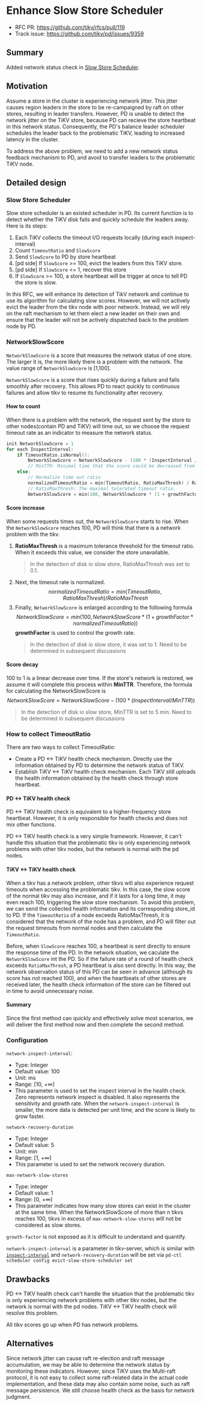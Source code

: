 # Enhance Slow Store Scheduler

- RFC PR: https://github.com/tikv/rfcs/pull/119
- Track issue: https://github.com/tikv/pd/issues/9359

## Summary

Added network status check in [Slow Store Scheduler](https://github.com/tikv/pd/blob/master/pkg/schedule/schedulers/evict_slow_store.go).

## Motivation

Assume a store in the cluster is experiencing network jitter. This jitter causes region leaders in the store to be re-campaigned by raft on other stores, resulting in leader transfers. However, PD is unable to detect the network jitter on the TiKV store, because PD can recieve the store heartbeat in this network status. Consequently, the PD's balance leader scheduler schedules the leader back to the problematic TiKV, leading to increased latency in the cluster.

To address the above problem, we need to add a new network status feedback mechanism to PD, and avoid to transfer leaders to the problematic TiKV node.

## Detailed design

### Slow Store Scheduler

Slow store scheduler is an existed scheduler in PD. Its current function is to detect whether the TiKV disk fails and quickly schedule the leaders away. Here is its steps:

1. Each TiKV collects the timeout I/O requests locally (during each inspect-interval)
2. Count `TimeoutRatio` and `SlowScore`
3. Send `SlowScore` to PD by store heartbeat
4. [pd side] If `SlowScore` >= 100, evict the leaders from this TiKV store.
5. [pd side] If `SlowScore` <= 1, recover this store
6. If `SlowScore` >= 100, a store heartbeat will be trigger at once to tell PD the store is slow.

In this RFC, we will enhance its detection of TikV network and continue to use its algorithm for calculating slow scores. However, we will not actively evict the leader from the tikv node with poor network. Instead, we will rely on the raft mechanism to let them elect a new leader on their own and ensure that the leader will not be actively dispatched back to the problem node by PD.

### NetworkSlowScore

`NetworkSlowScore` is a score that measures the network status of one store. The larger it is, the more likely there is a problem with the network. The value range of `NetworkSlowScore` is [1,100].

`NetworkSlowScore` is a score that rises quickly during a failure and falls smoothly after recovery. This allows PD to react quickly to continuous failures and allow tikv to resume its functionality after recovery.

#### How to count

When there is a problem with the network, the request sent by the store to other nodes(contain PD and TiKV) will time out, so we choose the request timeout rate as an indicator to measure the network status.

```go
init NetworkSlowScore = 1
for each InspectInterval:
    if TimeoutRatio.isNormal():
        NetworkSlowScore = NetworkSlowScore - (100 * (InspectInterval / MinTTR))
        // MinTTR: Minimal time that the score could be decreased from 100 to 1.
    else:
        // Normalize time out ratio
        normalizedTimeoutRatio = min(TimeoutRatio, RatioMaxThresh) / RatioMaxThresh
        // RatioMaxThresh: The maximal tolerated timeout ratio.
        NetworkSlowScore = min(100, NetworkSlowScore * (1 + growthFactor * normalizedTimeoutRatio))
```

#### Score increase

When some requests times out, the `NetworkSlowScore` starts to rise. When the `NetworkSlowScore` reaches 100, PD will think that there is a network problem with the tikv.
1. **RatioMaxThresh** is a maximum tolerance threshold for the timeout ratio. When it exceeds this value, we consider the store unavailable.
    > In the detection of disk io slow store, RatioMaxThresh was set to 0.1.
2. Next, the timeout rate is normalized.
    $$normalizedTimeoutRatio = min(TimeoutRatio, RatioMaxThresh) / RatioMaxThresh$$
3. Finally, `NetworkSlowScore` is enlarged according to the following formula
    $$NetworkSlowScore = min(100, NetworkSlowScore * (1 + growthFactor * normalizedTimeoutRatio))$$
    **growthFactor** is used to control the growth rate. 
    > In the detection of disk io slow store, it was set to 1. Need to be determined in subsequent discussions


#### Score decay

100 to 1 is a linear decrease over time. If the store's network is restored, we assume it will complete this process within **MinTTR**. Therefore, the formula for calculating the NetworkSlowScore is 
$$NetworkSlowScore = NetworkSlowScore - (100 * (InspectInterval / MinTTR))$$

> In the detection of disk io slow store, MinTTR is set to 5 min. Need to be determined in subsequent discussions

### How to collect TimeoutRatio

There are two ways to collect TimeoutRatio:

- Create a PD <-> TiKV health check mechanism. Directly use the information obtained by PD to determine the network status of TiKV. 
- Establish TiKV <-> TiKV health check mechanism. Each TiKV still uploads the health information obtained by the health check through store heartbeat.

#### PD <-> TiKV health check

PD <-> TiKV health check is equivalent to a higher-frequency store heartbeat. However, it is only responsible for health checks and does not mix other functions.

PD <-> TiKV health check is a very simple framework. However, it can't handle this situation that the problematic tikv is only experiencing network problems with other tikv nodes, but the network is normal with the pd nodes.

#### TiKV <-> TiKV health check

When a tikv has a network problem, other tikvs will also experience request timeouts when accessing the problematic tikv. In this case, the slow score of the normal tikv may also increase, and if it lasts for a long time, it may even reach 100, triggering the slow store mechanism.
To avoid this problem, we can send the collected health information and its corresponding store_id to PD. If the `TimeoutRatio` of a node exceeds RatioMaxThresh, it is considered that the network of the node has a problem, and PD will filter out the request timeouts from normal nodes and then calculate the `TimeoutRatio`.

Before, when `SlowScore` reaches 100, a heartbeat is sent directly to ensure the response time of the PD. In the network situation, we caculate the `NetworkSlowScore` int the PD. So if the failure rate of a round of health check exceeds `RatioMaxThresh`, a PD heartbeat is also sent directly. In this way, the network observation status of this PD can be seen in advance (although its score has not reached 100), and when the heartbeats of other stores are received later, the health check information of the store can be filtered out in time to avoid unnecessary noise.

#### Summary

Since the first method can quickly and effectively solve most scenarios, we will deliver the first method now and then complete the second method.

### Configuration

`network-inspect-interval`:
- Type: Integer
- Default value: 100
- Unit: ms
- Range: [10, +∞]
- This parameter is used to set the inspect interval in the health check. Zero represents network inspect is disabled. It also represents the sensitivity and growth rate. When the `network-inspect-interval` is smaller, the more data is detected per unit time, and the score is likely to grow faster.

`network-recovery-duration`
- Type: Integer
- Default value: 5
- Unit: min
- Range: [1, +∞]
- This parameter is used to set the network recovery duration. 

`max-network-slow-stores`
- Type: integer
- Default value: 1
- Range: [0, +∞]
- This parameter indicates how many slow stores can exist in the cluster at the same time. When the NetworkSlowScore of more than n tikvs reaches 100, tikvs in excess of `max-network-slow-stores` will not be considered as slow stores.

`growth-factor` is not exposed as it is difficult to understand and quantify.

`network-inspect-interval` is a parameter in tikv-server, which is similar with [`inspect-interval`](https://docs.pingcap.com/tidb/dev/tikv-configuration-file/#inspect-interval) and `network-recovery-duration` will be set via `pd-ctl scheduler config evict-slow-store-scheduler set`

## Drawbacks

PD <-> TiKV health check can't handle the situation that the problematic tikv is only experiencing network problems with other tikv nodes, but the network is normal with the pd nodes. TiKV <-> TiKV health check will resolve this problem.

All tikv scores go up when PD has network problems.

## Alternatives

Since network jitter can cause raft re-election and raft message accumulation, we may be able to determine the network status by monitoring these indicators. However, since TiKV uses the Multi-raft protocol, it is not easy to collect some raft-related data in the actual code implementation, and these data may also contain some noise, such as raft message persistence. We still choose health check as the basis for network judgment.